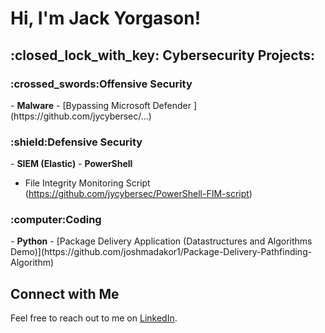 <h1>Hi, I'm Jack Yorgason! <br/></h1>

<h2>:closed_lock_with_key: Cybersecurity Projects:</h2>

<h3>:crossed_swords:Offensive Security</h3>
- <b>Malware</b>
  - [Bypassing Microsoft Defender ](https://github.com/jycybersec/...)

<h3>:shield:Defensive Security</h3>
- <b>SIEM (Elastic)</b>
- <b>PowerShell</b>

  - File Integrity Monitoring Script (https://github.com/jycybersec/PowerShell-FIM-script)
<h3>:computer:Coding</h3>
- <b>Python</b>
  - [Package Delivery Application (Datastructures and Algorithms Demo)](https://github.com/joshmadakor1/Package-Delivery-Pathfinding-Algorithm)

## Connect with Me
Feel free to reach out to me on [LinkedIn](https://www.linkedin.com/in/jack-yorgason-21940a24a/%29).

